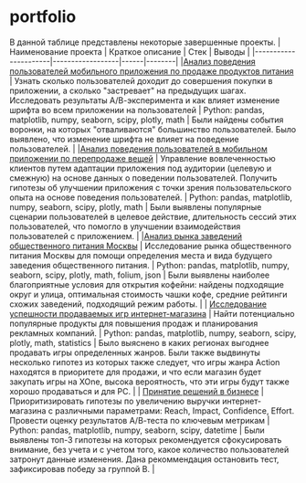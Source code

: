 # portfolio
В данной таблице представлены некоторые завершенные проекты.
| Наименование проекта | Краткое описание | Стек | Выводы |
|----------------------|------------------|------|--------|
|[Анализ поведения пользователей мобильного приложения по продаже продуктов питания](https://github.com/leryash/analysis_of_user_behavior/tree/main) | Узнать сколько пользователей доходит до совершения покупки в приложении, а сколько "застревает" на предыдущих шагах. Исследовать результаты А/В-эксперимента и как влияет изменение шрифта во всем приложении на пользователей | Python: pandas, matplotlib, numpy, seaborn, scipy, plotly, math | Были найдены события воронки, на которых "отваливаются" большинство пользователей. Было выявлено, что изменение шрифта не влияет на поведение пользователей. |
|[Анализ поведения пользователей в мобильном приложении по перепродаже вещей](https://github.com/leryash/graduation_project/tree/main) | Управление вовлеченностью клиентов путем адаптации приложения под аудитории (целевую и смежную) на основе данных о поведении пользователей. Получить гипотезы об улучшении приложения с точки зрения пользовательского опыта на основе поведения пользователей. | Python: pandas, matplotlib, numpy, seaborn, scipy, plotly, math | Были выявлены популярные сценарии пользователей в целевое действие, длительность сессий этих пользователей, что помогло в улучшении взаимодействия пользователей с приложением. |
|[Анализ рынка заведений общественного питания Москвы](https://github.com/leryash/analysis_of_food_establishments/tree/main) | Исследование рынка общественного питания Москвы для помощи определения места и вида будущего заведения общественного питания. | Python: pandas, matplotlib, numpy, seaborn, scipy, plotly, math, folium, json | Были выявлены наиболее благоприятные условия для открытия кофейни: найдены подходящие округ и улица, оптимальная стоимость чашки кофе, средние рейтинги схожих заведений, подходящий режим работы. |
| [Исследование успешности продаваемых игр интернет-магазина](https://github.com/leryash/game_store/tree/main) | Найти потенциально популярные продукты для повышения продаж и планирования рекламных компаний. | Python: pandas, matplotlib, numpy, seaborn, scipy, plotly, math, statistics | Было выяснено в каких регионах выгоднее продавать игры определенных жанров. Были также выдвинуты несколько гипотез из которых также следует, что игры жанра Action находятся в приоритете для продажи, и что если магазин будет закупать игры на XOne, высока вероятность, что эти игры будут также хорошо продаваться и для PC. | 
| [Принятие решений в бизнесе](https://github.com/leryash/prioritization_of_hypotheses/tree/main) | Приоритизировать гипотезы по увеличению выручки интернет-магазина с различными параметрами: Reach, Impact, Confidence, Effort. Провести оценку результатов А/В-теста по ключевым метрикам | Python: pandas, matplotlib, numpy, seaborn, scipy, datetime | Были выявлены топ-3 гипотезы на которых рекомендуется сфокусировать внимание, без учета и с учетом того, какое количество пользователей затронут данные изменения. Дана рекоммендация остановить тест, зафиксировав победу за группой В. |
